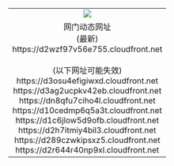 ﻿<table>
  <tr></tr>
  <tr><td colspan=2 align=center><img src="https://d2wzf97v56e755.cloudfront.net/Up/oGate.jpg" /></td></tr>
  <tr><td colspan=2 align=center>网门动态网址<br/>(最新)
<br>https://d2wzf97v56e755.cloudfront.net
<br/><br/>(以下网址可能失效)
<br>https://d3osu4efigiwxd.cloudfront.net
<br>https://d3ag2ucpkv42eb.cloudfront.net
<br>https://dn8qfu7ciho4l.cloudfront.net
<br>https://d10cedmp6q5a3t.cloudfront.net
<br>https://d1c6jlow5d9ofb.cloudfront.net
<br>https://d2h7itmiy4bil3.cloudfront.net
<br>https://d289czwkipsxz5.cloudfront.net
<br>https://d2r644r40np9xl.cloudfront.net
    </td>
  </tr>
</table>
